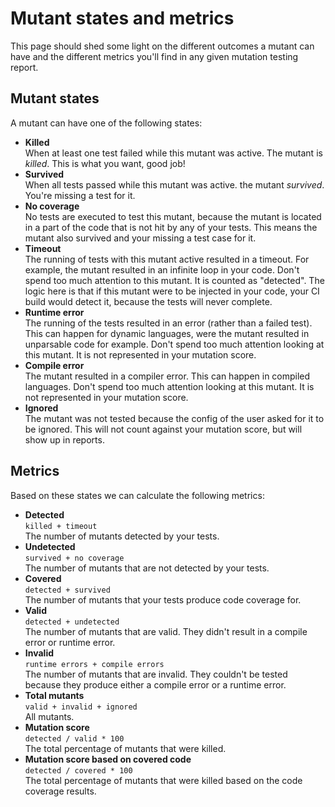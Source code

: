# Mutant states and metrics

This page should shed some light on the different outcomes a mutant can have and the different metrics
you'll find in any given mutation testing report.

## Mutant states

A mutant can have one of the following states:

* **Killed**\
  When at least one test failed while this mutant was active. The mutant is _killed_. 
  This is what you want, good job!
* **Survived**\
  When all tests passed while this mutant was active. the mutant _survived_.
  You're missing a test for it.
* **No coverage**\
  No tests are executed to test this mutant, because the mutant is located in
  a part of the code that is not hit by any of your tests.
  This means the mutant also survived and your missing a test case for it.
* **Timeout**\
  The running of tests with this mutant active resulted in a timeout.
  For example, the mutant resulted in an infinite loop in your code.
  Don't spend too much attention to this mutant. 
  It is counted as "detected". The logic here is that if this mutant were to be injected in your code,
  your CI build would detect it, because the tests will never complete.
* **Runtime error**\
  The running of the tests resulted in an error (rather than a failed test).
  This can happen for dynamic languages, were the mutant resulted in unparsable code for example.
  Don't spend too much attention looking at this mutant. It is not represented in your mutation score.
* **Compile error**\
  The mutant resulted in a compiler error. 
  This can happen in compiled languages.
  Don't spend too much attention looking at this mutant. 
  It is not represented in your mutation score.
* **Ignored**\
  The mutant was not tested because the config of the user asked for it to be ignored. 
  This will not count against your mutation score, but will show up in reports.

## Metrics

Based on these states we can calculate the following metrics:

* **Detected**\
  `killed + timeout`  
  The number of mutants detected by your tests.
* **Undetected**\
  `survived + no coverage`  
  The number of mutants that are not detected by your tests.
* **Covered**\
  `detected + survived`  
  The number of mutants that your tests produce code coverage for.
* **Valid**\
  `detected + undetected`  
  The number of mutants that are valid. They didn't result in a compile error or runtime error.
* **Invalid**\
  `runtime errors + compile errors`  
  The number of mutants that are invalid. They couldn't be tested because they produce either a compile error or a runtime error.
* **Total mutants**\
  `valid + invalid + ignored`  
  All mutants.
* **Mutation score**\
  `detected / valid * 100`  
  The total percentage of mutants that were killed.
* **Mutation score based on covered code**\
  `detected / covered * 100`  
  The total percentage of mutants that were killed based on the code coverage results.

